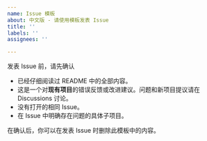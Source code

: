 ```yaml
---
name: Issue 模板
about: 中文版 - 请使用模板发表 Issue
title: ''
labels: ''
assignees: ''

---
```


发表 Issue 前，请先确认

- 已经仔细阅读过 README 中的全部内容。
- 这是一个对**现有项目**的错误反馈或改进建议。问题和新项目提议请在 Discussions 讨论。
- 没有打开的相同 Issue。
- 在 Issue 中明确存在问题的具体子项目。

在确认后，你可以在发表 Issue 时删除此模板中的内容。
